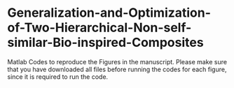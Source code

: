 # Generalization-and-Optimization-of-Two-Hierarchical-Non-self-similar-Bio-inspired-Composites
Matlab Codes to reproduce the Figures in the manuscript.
Please make sure that you have downloaded all files before running the codes for each figure, since it is required to run the code.
